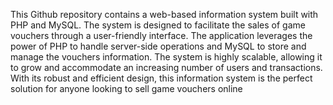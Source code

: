 This Github repository contains a web-based information system built with PHP and MySQL. The system is designed to facilitate the sales of game vouchers through a user-friendly interface. The application leverages the power of PHP to handle server-side operations and MySQL to store and manage the vouchers information. The system is highly scalable, allowing it to grow and accommodate an increasing number of users and transactions. With its robust and efficient design, this information system is the perfect solution for anyone looking to sell game vouchers online

